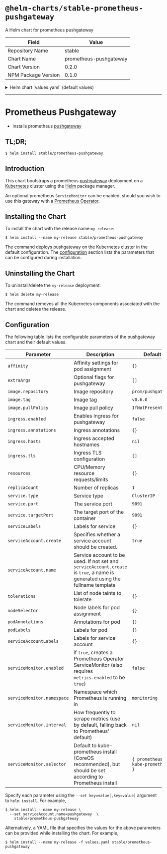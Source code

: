# `@helm-charts/stable-prometheus-pushgateway`

A Helm chart for prometheus pushgateway

| Field               | Value                  |
| ------------------- | ---------------------- |
| Repository Name     | stable                 |
| Chart Name          | prometheus-pushgateway |
| Chart Version       | 0.2.0                  |
| NPM Package Version | 0.1.0                  |

<details>

<summary>Helm chart `values.yaml` (default values)</summary>

```yaml
# Default values for prometheus-pushgateway.
# This is a YAML-formatted file.
# Declare variables to be passed into your templates.
image:
  repository: prom/pushgateway
  tag: v0.6.0
  pullPolicy: IfNotPresent

service:
  type: ClusterIP
  port: 9091
  targetPort: 9091

# Optional pod annotations
podAnnotations: {}

# Optional pod labels
podLabels: {}

# Optional service labels
serviceLabels: {}

# Optional serviceAccount labels
serviceAccountLabels: {}

# Optional additional arguments
extraArgs: []

resources:
  {}
  # We usually recommend not to specify default resources and to leave this as a conscious
  # choice for the user. This also increases chances charts run on environments with little
  # resources, such as Minikube. If you do want to specify resources, uncomment the following
  # lines, adjust them as necessary, and remove the curly braces after 'resources:'.
  # limits:
  #   cpu: 200m
  #    memory: 50Mi
  # requests:
  #   cpu: 100m
  #   memory: 30Mi

serviceAccount:
  # Specifies whether a ServiceAccount should be created
  create: true
  # The name of the ServiceAccount to use.
  # If not set and create is true, a name is generated using the fullname template
  name:

## Configure ingress resource that allow you to access the
## pushgateway installation. Set up the URL
## ref: http://kubernetes.io/docs/user-guide/ingress/
##
ingress:
  ## Enable Ingress.
  ##
  enabled:
    false
    ## Annotations.
    ##
    # annotations:
    #   kubernetes.io/ingress.class: nginx
    #   kubernetes.io/tls-acme: 'true'
    ## Hostnames.
    ## Must be provided if Ingress is enabled.
    ##
    # hosts:
    #   - pushgateway.domain.com
    ## TLS configuration.
    ## Secrets must be manually created in the namespace.
    ##
    # tls:
    #   - secretName: pushgateway-tls
    #     hosts:
    #       - pushgateway.domain.com

tolerations:
  {}
  # - effect: NoSchedule
  #   operator: Exists

## Node labels for pushgateway pod assignment
## Ref: https://kubernetes.io/docs/user-guide/node-selection/
##
nodeSelector: {}

replicaCount: 1

## Affinity for pod assignment
## Ref: https://kubernetes.io/docs/concepts/configuration/assign-pod-node/#affinity-and-anti-affinity
affinity: {}

# Enable this if you're using https://github.com/coreos/prometheus-operator
serviceMonitor:
  enabled: false
  namespace: monitoring
  # fallback to the prometheus default unless specified
  # interval: 10s
  ## Defaults to what's used if you follow CoreOS [Prometheus Install Instructions](https://github.com/helm/charts/tree/master/stable/prometheus-operator#tldr)
  ## [Prometheus Selector Label](https://github.com/helm/charts/tree/master/stable/prometheus-operator#prometheus-operator-1)
  ## [Kube Prometheus Selector Label](https://github.com/helm/charts/tree/master/stable/prometheus-operator#exporters)
  selector:
    prometheus: kube-prometheus
```

</details>

---

# Prometheus Pushgateway

- Installs prometheus [pushgateway](https://github.com/prometheus/pushgateway)

## TL;DR;

```console
$ helm install stable/prometheus-pushgateway
```

## Introduction

This chart bootstraps a prometheus [pushgateway](http://github.com/prometheus/pushgateway) deployment on a [Kubernetes](http://kubernetes.io) cluster using the [Helm](https://helm.sh) package manager.

An optional prometheus `ServiceMonitor` can be enabled, should you wish to use this gateway with a [Prometheus Operator](https://github.com/coreos/prometheus-operator).

## Installing the Chart

To install the chart with the release name `my-release`:

```console
$ helm install --name my-release stable/prometheus-pushgateway
```

The command deploys pushgateway on the Kubernetes cluster in the default configuration. The [configuration](#configuration) section lists the parameters that can be configured during installation.

## Uninstalling the Chart

To uninstall/delete the `my-release` deployment:

```console
$ helm delete my-release
```

The command removes all the Kubernetes components associated with the chart and deletes the release.

## Configuration

The following table lists the configurable parameters of the pushgateway chart and their default values.

| Parameter                  | Description                                                                                                                   | Default                           |
| -------------------------- | ----------------------------------------------------------------------------------------------------------------------------- | --------------------------------- |
| `affinity`                 | Affinity settings for pod assignment                                                                                          | `{}`                              |
| `extraArgs`                | Optional flags for pushgateway                                                                                                | `[]`                              |
| `image.repository`         | Image repository                                                                                                              | `prom/pushgateway`                |
| `image.tag`                | Image tag                                                                                                                     | `v0.6.0`                          |
| `image.pullPolicy`         | Image pull policy                                                                                                             | `IfNotPresent`                    |
| `ingress.enabled`          | Enables Ingress for pushgateway                                                                                               | `false`                           |
| `ingress.annotations`      | Ingress annotations                                                                                                           | `{}`                              |
| `ingress.hosts`            | Ingress accepted hostnames                                                                                                    | `nil`                             |
| `ingress.tls`              | Ingress TLS configuration                                                                                                     | `[]`                              |
| `resources`                | CPU/Memory resource requests/limits                                                                                           | `{}`                              |
| `replicaCount`             | Number of replicas                                                                                                            | `1`                               |
| `service.type`             | Service type                                                                                                                  | `ClusterIP`                       |
| `service.port`             | The service port                                                                                                              | `9091`                            |
| `service.targetPort`       | The target port of the container                                                                                              | `9091`                            |
| `serviceLabels`            | Labels for service                                                                                                            | `{}`                              |
| `serviceAccount.create`    | Specifies whether a service account should be created.                                                                        | `true`                            |
| `serviceAccount.name`      | Service account to be used. If not set and `serviceAccount.create` is `true`, a name is generated using the fullname template |                                   |
| `tolerations`              | List of node taints to tolerate                                                                                               | `{}`                              |
| `nodeSelector`             | Node labels for pod assignment                                                                                                | `{}`                              |
| `podAnnotations`           | Annotations for pod                                                                                                           | `{}`                              |
| `podLabels`                | Labels for pod                                                                                                                | `{}`                              |
| `serviceAccountLabels`     | Labels for service account                                                                                                    | `{}`                              |
| `serviceMonitor.enabled`   | if `true`, creates a Prometheus Operator ServiceMonitor (also requires `metrics.enabled` to be `true`)                        | `false`                           |
| `serviceMonitor.namespace` | Namespace which Prometheus is running in                                                                                      | `monitoring`                      |
| `serviceMonitor.interval`  | How frequently to scrape metrics (use by default, falling back to Prometheus' default)                                        | `nil`                             |
| `serviceMonitor.selector`  | Default to kube-prometheus install (CoreOS recommended), but should be set according to Prometheus install                    | `{ prometheus: kube-prometheus }` |

Specify each parameter using the `--set key=value[,key=value]` argument to `helm install`. For example,

```console
$ helm install --name my-release \
  --set serviceAccount.name=pushgateway  \
    stable/prometheus-pushgateway
```

Alternatively, a YAML file that specifies the values for the above parameters can be provided while installing the chart. For example,

```console
$ helm install --name my-release -f values.yaml stable/prometheus-pushgateway
```
